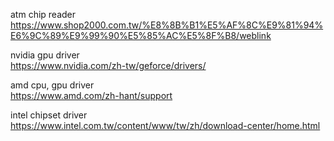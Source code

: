 atm chip reader  
https://www.shop2000.com.tw/%E8%8B%B1%E5%AF%8C%E9%81%94%E6%9C%89%E9%99%90%E5%85%AC%E5%8F%B8/weblink  

nvidia gpu driver  
https://www.nvidia.com/zh-tw/geforce/drivers/  

amd cpu, gpu driver  
https://www.amd.com/zh-hant/support  

intel chipset driver  
https://www.intel.com.tw/content/www/tw/zh/download-center/home.html  

